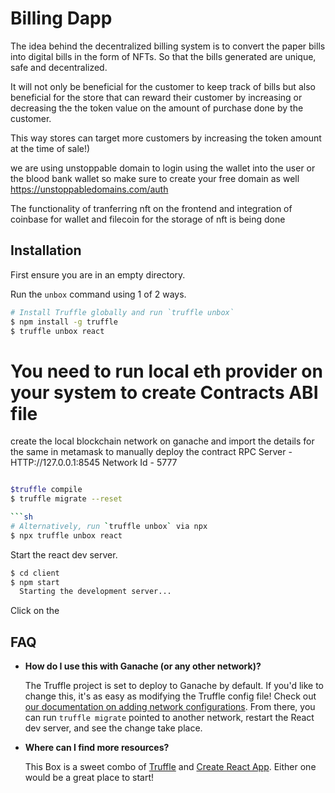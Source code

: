 # Billing Dapp

The idea behind the decentralized billing system is to convert the paper bills into digital bills in the form of NFTs. So that the bills generated are unique, safe and decentralized.

It will not only be beneficial for the customer to keep track of bills but also beneficial for the store that can reward their customer by increasing or decreasing the the token value on the amount of purchase done by the customer.

This way stores can target more customers by increasing the token amount at the time of sale!)
 

we are using unstoppable domain to login using the wallet into the user or the blood bank wallet so make sure to create your free domain as well
https://unstoppabledomains.com/auth

The functionality of tranferring nft on the frontend and integration of coinbase for wallet and filecoin for the storage of nft is being done

## Installation

First ensure you are in an empty directory.

Run the `unbox` command using 1 of 2 ways.

```sh
# Install Truffle globally and run `truffle unbox`
$ npm install -g truffle
$ truffle unbox react
```

# You need to run local eth provider on your system to create Contracts ABI file

create the local blockchain network on ganache and import the details for the same in metamask to manually deploy the contract
RPC Server - HTTP://127.0.0.1:8545
Network Id - 5777

```sh

$truffle compile 
$ truffle migrate --reset

```sh
# Alternatively, run `truffle unbox` via npx
$ npx truffle unbox react
```

Start the react dev server.

```sh
$ cd client
$ npm start
  Starting the development server...
```

Click on the 

## FAQ

- __How do I use this with Ganache (or any other network)?__

  The Truffle project is set to deploy to Ganache by default. If you'd like to change this, it's as easy as modifying the Truffle config file! Check out [our documentation on adding network configurations](https://trufflesuite.com/docs/truffle/reference/configuration/#networks). From there, you can run `truffle migrate` pointed to another network, restart the React dev server, and see the change take place.

- __Where can I find more resources?__

  This Box is a sweet combo of [Truffle](https://trufflesuite.com) and [Create React App](https://create-react-app.dev). Either one would be a great place to start!
